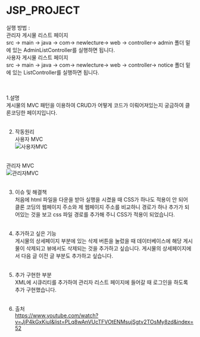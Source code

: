 # JSP_PROJECT



실행 방법 :<br>
관리자 게시물 리스트 페이지<br>
src -> main -> java -> com-> newlecture-> web -> controller-> admin 폴더 밑에 있는 AdminListController를 실행하면 됩니다.<br>
사용자 게시물 리스트 페이지<br>
src -> main -> java -> com-> newlecture-> web -> controller-> notice 폴더 밑에 있는 ListController를 실행하면 됩니다.<br>
<br><br>

1.설명<br>
게시물의 MVC 패턴을 이용하여 CRUD가 어떻게 코드가 이뤄어져있는지 궁금하여 클론코딩한 페이지입니다.<br><br>


2. 작동원리<br>
사용자 MVC<br>
![사용자MVC](https://user-images.githubusercontent.com/117806984/211289593-e8fb7903-226d-4ad3-8df9-72347cddd7d4.png)<br><br>

관리자 MVC<br>
![관리자MVC](https://user-images.githubusercontent.com/117806984/211289600-3d5cf602-f428-4b7e-8894-964454cd0506.png)<br><br>



3. 이슈 및 해결책<br>
처음에 html 파일을 다운을 받아 실행을 시켰을 때 CSS가 하나도 적용이 안 되어 클론 코딩의 웹페이지 주소와 제 웹페이지 주소를 비교하니 경로가 하나 추가가 되어있는 것을 보고 css 파일 경로를 추가해 주니  CSS가 적용이 되었습니다.<br><br>





4. 추가하고 싶은 기능<br>
게시물의 상세페이지 부분에 있는 삭제 버튼을 눌렀을 때 데이터베이스에 해당 게시물이 삭제되고 뷰에서도 삭제되는 것을 추가하고 싶습니다.
게시물의 상세페이지에서 다음 글 이전 글 부분도 추가하고 싶습니다.<br><br>

5. 추가 구현한 부분<br>
XML에 시큐리티를 추가하여 관리자 리스트 페이지에 들어갈 때 로그인을 하도록 추가 구현했습니다.<br><br>


6. 출처<br>
https://www.youtube.com/watch?v=JjP4kGxKiuI&list=PLq8wAnVUcTFVOtENMsujSgtv2TOsMy8zd&index=52
